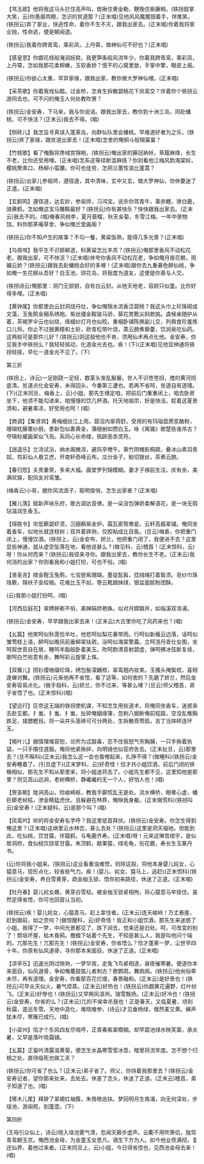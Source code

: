 <!-- { "loadSidebar": true } -->
【骂玉郎】他将我这马头拦住高声叫，辔揪住黄金勒，鞭挽住紫藤梢。(铁拐鼓掌大笑，云)你愚眉肉眼，怎识的贫道那？(正末唱)见他风风魔魔掴着手，佯推笑。(铁拐云)弃了家业，快逃性命，着你不生不灭，跟我出家去。(正末唱)你着我将家业抛，性命逃，便是朝闻道。

(铁拐云)我着你跨青鸾，乘彩凤，上丹霄，做神仙可不好也？(正末唱)

【感皇恩】你觑花枝般淹润妖娆，我更笋条般风流年少。你着我跨青鸾，乘彩凤，上丹霄，怎如我那花柔柳嫩，玉软香娇？恨不的心窝里放，手掌中擎，眼皮上阁。

(铁拐云)你欲心太重，早弃家缘，跟我出家，教你做大罗神仙哩。(正末唱)

【采茶歌】你着我戏仙瓢，过金桥，怎肯生拆散碧桃花下凤鸾交？伴着你个铁拐云游同去也，可不闪的俺玉人何处教吹箫？

(铁拐云)金安寿，下马来，我与你说话。跟我出家去，教你到十洲三岛，同赴蟠桃，可不快活？(正末云)我去不得。(唱)

【侧砖儿】我怎旨寻真误入蓬莱岛，向群仙队里会蟠桃。早难道好者为之乐，(铁拐云)弃了家缘，跟贫道出家去！(正末唱)怎舍的俺铜斗般锦窠巢？

【竹枝歌】看了俺胸背搀绒宫锦袍，(铁拐云)俺出家的藤冠衲袄，草履麻绦，长生不老，比你还受用哩。(正未唱)怎系这等续断滥麻绦？你则看他江梅风韵海棠标，樱桃樊素口，杨柳小蛮腰。你可也徒劳，怎把兰蕙性浪比蓬蒿？

(铁拐云)出家儿参祖师，遵径道，其中清味，玄中又玄，做大罗神仙，你休要迷了正道。(正末唱)

【玄鹤鸣】遵径道，达玄妙，参祖师，习鸿宝。说杀你驾青牛，乘赤鲤，骖白鹿，骑黄鹤，怎如俺这宝马雕鞍最好？(铁拐云)你有甚快乐？快快跟我出家去。(正末云)我去不的。(唱)俺春风桃李，夏月葵榴，秋天金菊，冬雪江梅，一年中景物饶。料你那茅庵草舍，争似俺兰堂画阁？

(铁拐云)你不知卢生的故事？不勾一餐，黄粱饭熟，能得几多光景？(正末唱)

【乌夜啼】我平生不识邯郸道，料黄粱怎比羊羔？(铁拐云)俺那里香风不动松花老。跟我出家，可不快活？(正末唱)休夸你香风不动松花老，争如俺月夜花朝，雨媚云娇？(铁拐云)跟我去赴蟠桃会好的多哩！(正末唱)跟你去九重春色醉仙桃，争如俺一生花柳从吾好？白玉池，琼花岛，将我度为道友，这便是你善与人交。

(铁拐诗云)俺那里：洞门无锁钥，自有白云封。从他天地老，容颜只似童。比你好得多哩。(正末唱)

【黄钟尾】你那里白云封洞烧丹灶，争似俺锦水流香泛碧桃？我这头巾上珍珠砌成文藻，玉兔鹘金厢系绣袍。紫丝缰金鞍骏马骄，葵花凳靴尖斜款挑。虞候亲随护从着，茶褐罗伞云也似绕，绛蜡纱灯月也似皎。重裀卧铺陈换副儿交，列鼎食珍羞拣口儿炰。你止不过掘黄精和土斫，砍青松带叶烧，蒸云腴煮藜藿，饮涧泉吃仙药。这两般可是那件儿好？(铁拐云)则这般他也不肯，须用仙术再点化他。金安寿，你见我手中铁拐么？我轻轻摇动，化道金光去也。疾！(下)(正末唱)见他显神通将铁拐轻摇，早化一道金光不见了。(下)

第三折

(铁拐上，诗云)一足刚跷一足轻，数茎头发乱鬅鬙。世人不识苍苍拐，搅的黄河彻底清。贫道点化金安寿，未得回头，今番第三遭也。若再不省呵，贫道自有道理。(下)(正末同旦、梅香上，云)小姐，那先生缠定咱，把前后门重重闭上，咱去卧房坐下，他须不能勾进来，咱慢慢的饮几杯酒。托天地祖宗，好是快活。趁着这夏景清和，避暑乘凉，好受用也呵！(唱)

【商调】【集贤宾】黄梅细丝江上雨，碧沼内翠荷舒。受用的有玛瑙盘蔗浆酪粉，珊瑚枕藤簟纱厨。黍新包似裹黄金，蒲细剉如攒白玉。咏《离骚》歌楚些谁吊古？夺锦标擢画桨似飞凫。系同心长命缕，佩辟恶赤灵符。

【逍遥乐】兰汤试浴，纳水阁微凉，避风亭倦午。乘竹阴槐影桐疏，叠冰山素羽青奴。剪彩仙人悬艾虎，开南轩奇峰云布。瓜分金子，鲙切银丝，茶煮云腴。

【春归怨】夫贵妻荣，多来大福。画堂罗列锦模糊。妻才子禄前生注。庆有余，美满欢娱，配凤友对鸾雏。

(梅香云)小哥，据你风流浪子，聪明俊俏，怎生出家者？(正末唱)

【雁儿落】赋新声咏乐府，歌古调达音律。是一朵没包弹娇柔解语花，是一块无瑕玷温润生香玉。

【得胜令】帘低簌碧虾须，沉细爇紫金炉。霜瓦密鸳鸯瓮，云轩高翡翠铺。俺同坐着香车，似地长就连枝树；双并着骅驹，仅胶粘成比目鱼。(旦云)梅香，你把重门闭上，慢慢饮酒。(铁拐上，云)金安布、娇兰，他把重门闭了，我便进不去？这里显些神通，就从虚空坠落在地，看他说甚么？(做见科，云)稽首！(正末惊科，云)呀！你从何而来？(铁拐云)我径来寻你。跟我出家去，教你长生不老。(正末云)我何消的出家？你则看我和小姐打扮，可也不俗。(唱)

【贤圣吉】缕金鞓玉兔鹘，七宝嵌紫珊瑚。墨锭髭髯，捻绒绳打着鬓须。皂纱巾珠琭簌，锦袄子金较辂。花难比玉不如，卷云靴跟抹绿，银盆面腻粉团酥。

(云)我那小姐打扮呵，(唱)

【河西后庭花】翠娉婷衠不俗，美婵娟娇艳姝。似对月嫦娥并，如临溪双洛浦。

(铁拐云)金安寿，早早跟我出家去来！(正末云)大古里你吃了风药来也？(唱)

【幺篇】他笑呵似秋莲恰半吐，他悲呵似梨花春带雨。行呵似新雁云边落，话呵似雏莺枝上语，醉呵似晚风前垂柳翠扶疏，浴呵似海棠擎露。立呵渲丹青仕女图，坐呵观世音自在居，睡呵羊脂般卧着美玉。吹呵韵清音射碧虚，弹呵拂冰弦断复续，歌呵白苎宛意有余，舞呵彩云旋掌上珠。

【双雁儿】团衫缨络缀珍珠，绣包髻濛鶒袱，翠鸾翘内妆束。玉搔头掩鬓梳，喜相逢蝉对舞。(铁拐云)元来他再不省悟，看了这等，如何舍的？先磨了娇兰，然后金安寿容易点化。(做手指科，云)娇兰，你不过来，等甚么哩？(旦云)师父稽首，弟子省悟了也。(正末惊科)(唱)

【望远行】叵奈这无端的铁拐使机谋，不知怎生用些道术，将俺同坐香车，迷惑来去赴玄都。扌蚩、扌蚩、扌蚩，扯碎俺姻缘簿，忽剌八掘断俺前程路，空没乱椎胸跌足，揉腮瞪目。将一朵并头莲碜可可分两处，生拆散燕莺孤，吉丁当摔碎连环玉。

【梧叶儿】据情理难容恕，论所为忒狠毒，忍不住我怒气夯胸脯，一只手揪着执袋，一只手揝住道服。俺将他紧揪捽，向明镜也似官府告去。(正末扯旦，云)那里去？(旦不睬科)(正末云)我怎么这一会也昏倦起来，扎挣不得？(做睡科)(铁拐云)金安寿睡着了。(引旦虚下)(正末梦科，云)好奇怪！恰才共小姐饮酒，前后门闭的铁桶相似，那先生不知从那里来，将小姐迷将去了。小姐先生都不见，这里知他是那里？则见高山远涧，老树横桥，静巉巉的无一个人，好怕人也！(唱)

【贺圣朝】陡涧高山，险峻崎岖，教我手脚慌乱无是处。流水横桥，眼晕心虚，蟠巨蟒老树枯，渗金睛猛虎伏。且躲避在林莽，俺映我身躯。(正末做慌科)(铁拐叫云)金安寿！(正末疑科，云)是那个叫？(唱)

【凤鸾吟】听的将金安寿名字呼？我这里低首拜伏。(铁拐云)金安寿。你怎生得到俺这里？(正末唱)这埚里云水林峦，甚么去处？(铁拐云)这里是洞天福地。但能到此，吃仙桃，饮甘露，伴猿鹤，与龟鹿齐寿。(正末唱)呀！元来这琳宫绀宇，是仙居洞府，食仙桃饮琼浆甘露。朱顶鹤，献果猿，绿毛龟，衔花鹿，寿长生玉篆丹书。

(云)你将我小姐来。(铁拐云)这业畜重浊难悟，则除这般，将他本身婴儿姹女，心猿意马，现形点化，较省些气力。疾！(婴儿、姹女、猿马上，追赶)(正末慌科)(铁拐云)金安寿，养白雪黄芽，疏金枷玉锁，悟你初来路径，休迷了正道。(正末唱)

【牡丹春】婴儿姹女趣，黄芽白雪枯。被金枷玉锁紧相拘，将心猿意马牢拴住。虽然足得省悟，你可也回首认当初。

(铁拐云)疾！婴儿姹女，心猿意马，赶上拿住者。(正末云)连天峻岭！万丈悬崖，赶到跟前，如之奈何？(做惊醒科，云)好奇怪！我正和小姐饮酒，那先生来迷惑了小姐。我得了一梦，中间光景都见了，跌下涧去，觉来还是旧处。呵，可改变的别了！颓垣坏屋，枯木昏鸦。檐楹下站着个先生，不知是甚么人，我是叫他问个端的。兀那先生！兀那先生！(铁拐云)金安寿，你省悟么？恰才蓬莱一梦，尘世早四十年。你原有仙风道骨，寻你那本来面目，休迷了正道。(正末唱)

【凉亭乐】迅速光阴过隙驹，一梦华胥。走兔飞鸟紧相逐，昼夜催寒暑。便道你本来面目，仙风道骨，争如俺鼍鼓笛儿者刺古？歌鹦鹉，舞鹧鸪。(铁拐云)他尚俗牵未尽，再有道理。金安寿，你看那百花烂熳，春景融和。(正末云)是好景也！(铁拐云)可早炎天似火，暑气烦蒸。(正末云)好热也！(铁拐云)你觑黄花遍野，红叶纷飞。(正末云)好惨也！(铁拐云)又早朔风凛冽，瑞雪飘扬。(正末云)好冷也！(铁拐云)金安寿，你省的么？(正末云)兀的不侯幸杀我也！正是春天，又临夏暑，顷刻秋霜，逡巡冬雪。天地中造化，难晓难参，(诗云)才见垂杨绿，俄然麦又黄。蝉声犹未尽，寒雁已成行。(唱)

【小梁州】恰才个东风四友尽喧呼，正青春紫翠模糊。却早碧池绿水映芙蕖，承炎暑，又早是落叶晓霜铺。

【幺篇】正蛩吟清露滋黄菊，便怎生水晶寒雪莹冰壶，暗里将流年度。怎不想个归根之处，直待临死也做工夫？

(铁拐云)你可省了也么？(正末云)弟子省了。师父，你待着我那里去？(铁拐云)金安寿记者，望你那来处来，去处去。休差了念头，休迷了正道。(正末云)稽首，弟子知道了也。(唱)

【啄木儿尾】拜辞了翠裙红袖簇，朱唇皓齿扶。梦回明月生南浦，向无何深处，步瑶池，游阆苑，到蓬壶。(下)

第四折

(王母引众仙上，诗云)晓入瑶池雾气清，忽闻天籁步虚声。云衢不用吹箫侣，独驾青鸾朝玉京。俺西池金母，为金童玉女思凡，谪生下方为人。如今他业债满彻，复还仙界，着他过来者。(正末同旦上，云)小姐，今日得省悟也，见西池金母去来！(唱)

